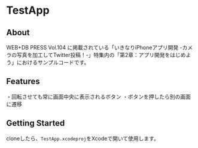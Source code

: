 # TestApp

## About
WEB+DB PRESS Vol.104 に掲載されている「いきなりiPhoneアプリ開発 -カメラの写真を加工してTwitter投稿！-」特集内の「第2章：アプリ開発をはじめよう」におけるサンプルコードです。

## Features
・回転させても常に画面中央に表示されるボタン
・ボタンを押したら別の画面に遷移

## Getting Started
cloneしたら、`TestApp.xcodeproj`をXcodeで開いて使用します。